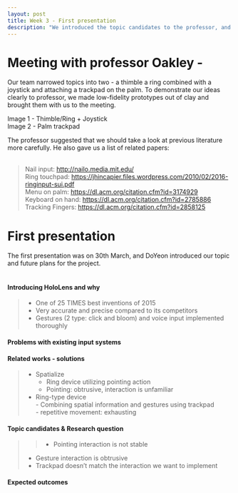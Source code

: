 ```yaml
---
layout: post
title: Week 3 - First presentation
description: "We introduced the topic candidates to the professor, and we had the first presentation."
---
```


# Meeting with professor Oakley - 
Our team narrowed topics into two - a thimble a ring combined with a joystick and attaching a trackpad on the palm. To demonstrate our ideas clearly to professor, we made low-fidelity prototypes out of clay and brought them with us to the meeting. 

Image 1 - Thimble/Ring + Joystick<br>
Image 2 - Palm trackpad

The professor suggested that we should take a look at previous literature more carefully. He also gave us a list of related papers:
<br><br>
>Nail input: http://nailo.media.mit.edu/<br>
Ring touchpad: https://jhincapier.files.wordpress.com/2010/02/2016-ringinput-sui.pdf<br>
Menu on palm: https://dl.acm.org/citation.cfm?id=3174929<br>
Keyboard on hand: https://dl.acm.org/citation.cfm?id=2785886<br>
Tracking Fingers: https://dl.acm.org/citation.cfm?id=2858125<br>

# First presentation

The first presentation was on 30th March, and DoYeon introduced our topic and future plans for the project.<br><br>

#### Introducing HoloLens and why
>- One of 25 TIMES best inventions of 2015<br>
>- Very accurate and precise compared to its competitors<br>
>- Gestures (2 type: click and bloom) and voice input implemented thoroughly<br>

#### Problems with existing input systems

#### Related works - solutions
>- Spatialize
>    - Ring device utilizing pointing action
>    - Pointing: obtrusive, interaction is unfamiliar
>- Ring-type device<br>
    - Combining spatial information and gestures using trackpad<br>
    - repetitive movement: exhausting<br>

#### Topic candidates & Research question
>>- Pointing interaction is not stable<br>
>- Gesture interaction is obtrusive<br>
>- Trackpad doesn’t match the interaction we want to implement<br>

#### Expected outcomes